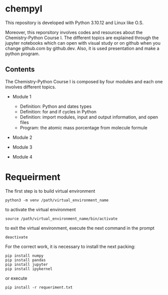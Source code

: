 # chempyI
This repository is developed with Python 3.10.12 and Linux like O.S. 

Moreover, this reporsitory involves codes and resources about the Chemistry-Python Course I. The different topics are explained through the jupyter notebooks which can open with visual study or on github when you change github.com by github.dev. Also, it is used presentation and make a python program.

## Contents

The Chemistry-Python Course I is composed by four modules and each one involves different topics. 

* Module 1
	* Definition: Python and dates types  
	* Definition: for and if cycles in Python
	* Definition: import modules, input and output information, and open files
	* Program: the atomic mass porcentage from molecule formule

* Module 2

* Module 3

* Module 4

# Requeirment 
The first step is to build virtual environment

```
python3 -m venv /path/virtual_environment_name
```
to activate the virtual environment

```
source /path/virtual_environment_name/bin/activate
```
to exit the virtual environment, execute the next command in the prompt

```
deactivate
```
For the correct work, it is necessary to install the next packing:

```
pip install numpy
pip install pandas
pip install jupyter
pip install ipykernel
```
or execute

```
pip install -r requeriment.txt
```

